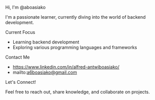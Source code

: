 Hi, I'm @aboasiako

I'm a passionate learner, currently diving into the world of backend development.

Current Focus

- Learning backend development
- Exploring various programming languages and frameworks

Contact Me

- https://www.linkedin.com/in/alfred-antwiboasiako/
- mailto:a6boasiako@gmail.com

Let's Connect!

Feel free to reach out, share knowledge, and collaborate on projects.
